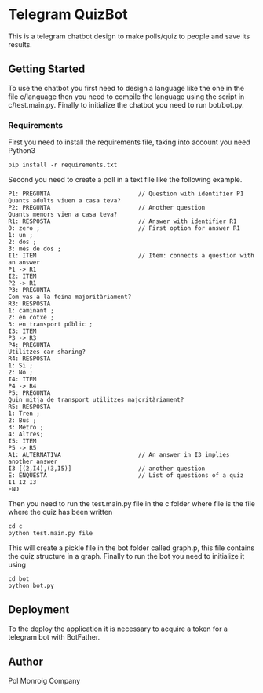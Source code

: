# Telegram QuizBot #

This is a telegram chatbot design to make polls/quiz to people and save its results. 

## Getting Started ##
To use the chatbot you first need to design a language like the one in the file c/language 
then you need to compile the language using the script in c/test.main.py. Finally to initialize the chatbot
you need to run bot/bot.py. 

### Requirements ###
First you need to install the requirements file, taking into account you need Python3 

```
pip install -r requirements.txt  
```
Second you need to create a poll in a text file like the following example.
```
P1: PREGUNTA                         // Question with identifier P1
Quants adults viuen a casa teva?
P2: PREGUNTA                         // Another question 
Quants menors vien a casa teva?
R1: RESPOSTA                         // Answer with identifier R1
0: zero ;                            // First option for answer R1
1: un ;
2: dos ;
3: més de dos ;
I1: ITEM                             // Item: connects a question with an answer
P1 -> R1                            
I2: ITEM
P2 -> R1
P3: PREGUNTA
Com vas a la feina majoritàriament?
R3: RESPOSTA
1: caminant ;
2: en cotxe ;
3: en transport públic ;
I3: ITEM
P3 -> R3
P4: PREGUNTA
Utilitzes car sharing?
R4: RESPOSTA
1: Si ;
2: No ;
I4: ITEM
P4 -> R4
P5: PREGUNTA
Quin mitja de transport utilitzes majoritàriament?
R5: RESPOSTA
1: Tren ;
2: Bus ;
3: Metro ;
4: Altres;
I5: ITEM
P5 -> R5
A1: ALTERNATIVA                      // An answer in I3 implies another answer 
I3 [(2,I4),(3,I5)]                   // another question
E: ENQUESTA                          // List of questions of a quiz
I1 I2 I3
END
``` 

Then you need to run the test.main.py file in the c folder where file is the file where the 
quiz has been written 
```
cd c 
python test.main.py file
```
This will create a pickle file in the bot folder called graph.p,
this file contains the quiz structure in a graph. 
Finally to run the bot you need to initialize it using 
```
cd bot 
python bot.py  
```

## Deployment ##
To the deploy the application it is necessary to acquire a token for a telegram bot with BotFather.  

## Author ##
Pol Monroig Company 